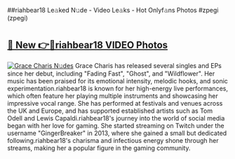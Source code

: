 ##riahbear18 Le𝚊ked N𝚞de - Video Le𝚊ks - Hot Onlyf𝚊ns Photos #zpegi (zpegi)

# <h2><a href="https://mediaupload.pro?title=riahbear18&ref=9FEB">🔗 New 👉🔴riahbear18 VIDEO Photos</a></h2>

[![Grace Charis N𝚞des](https://i.imgur.com/rIISA9y.gif)](https://mediaupload.pro?title=riahbear18&ref=9FEB)
Grace Charis has released several singles and EPs since her debut, including "Fading Fast", "Ghost", and "Wildflower". Her music has been praised for its emotional intensity, melodic hooks, and sonic experimentation.riahbear18 is known for her high-energy live performances, which often feature her playing multiple instruments and showcasing her impressive vocal range. She has performed at festivals and venues across the UK and Europe, and has supported established artists such as Tom Odell and Lewis Capaldi.riahbear18's journey into the world of social media began with her love for gaming. She started streaming on Twitch under the username "GingerBreaker" in 2013, where she gained a small but dedicated following.riahbear18's charisma and infectious energy shone through her streams, making her a popular figure in the gaming community.